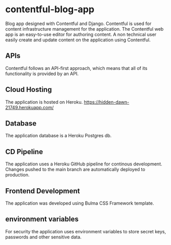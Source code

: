 # contentful-blog-app
Blog app designed with Contentful and Django. Contentful is used for content infrastructure management for the application. 
The Contentful web app is an easy-to-use editor for authoring content. A non technical user easily create and update content on the application using Contentful.

## APIs
Contentful follows an API-first approach, which means that all of its functionality is provided by an API.
## Cloud Hosting
The application is hosted on Heroku. https://hidden-dawn-21749.herokuapp.com/

## Database
The application database is a Heroku Postgres db.

## CD Pipeline
The application uses a Heroku GitHub pipeline for continous development. Changes pushed to the main branch are automatically deployed to production.

## Frontend Development
The application was developed using Bulma CSS Framework template.

## environment variables
For security the application uses environment variables to store secret keys, passwords and other sensitive data.

